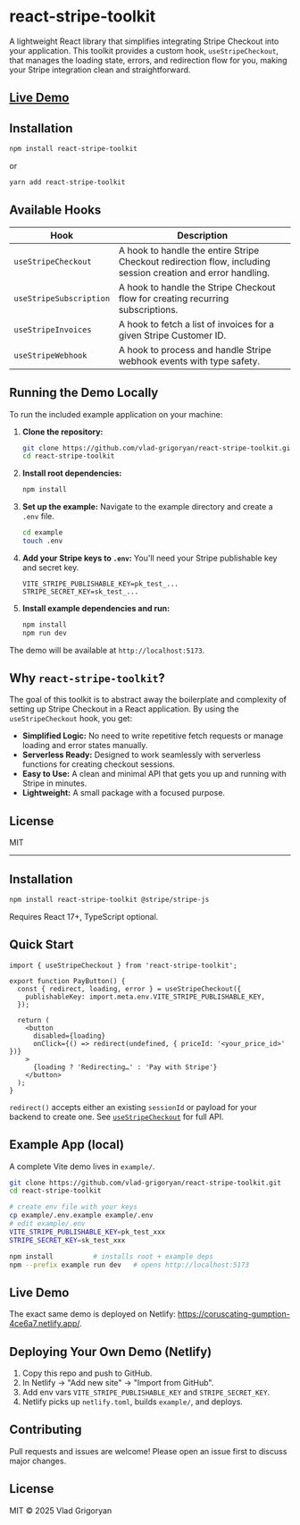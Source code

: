 # react-stripe-toolkit

A lightweight React library that simplifies integrating Stripe Checkout into your application. This toolkit provides a custom hook, `useStripeCheckout`, that manages the loading state, errors, and redirection flow for you, making your Stripe integration clean and straightforward.

## [Live Demo](https://coruscating-gumption-4ce6a7.netlify.app/)

## Installation

```bash
npm install react-stripe-toolkit
```

or

```bash
yarn add react-stripe-toolkit
```

## Available Hooks

| Hook                | Description                                                                                             |
| ------------------- | ------------------------------------------------------------------------------------------------------- |
| `useStripeCheckout` | A hook to handle the entire Stripe Checkout redirection flow, including session creation and error handling. |
| `useStripeSubscription` | A hook to handle the Stripe Checkout flow for creating recurring subscriptions. |
| `useStripeInvoices`     | A hook to fetch a list of invoices for a given Stripe Customer ID.                                      |
| `useStripeWebhook`      | A hook to process and handle Stripe webhook events with type safety.                                   |

## Running the Demo Locally

To run the included example application on your machine:

1.  **Clone the repository:**
    ```bash
    git clone https://github.com/vlad-grigoryan/react-stripe-toolkit.git
    cd react-stripe-toolkit
    ```

2.  **Install root dependencies:**
    ```bash
    npm install
    ```

3.  **Set up the example:**
    Navigate to the example directory and create a `.env` file.
    ```bash
    cd example
    touch .env
    ```

4.  **Add your Stripe keys to `.env`:**
    You'll need your Stripe publishable key and secret key.
    ```
    VITE_STRIPE_PUBLISHABLE_KEY=pk_test_...
    STRIPE_SECRET_KEY=sk_test_...
    ```

5.  **Install example dependencies and run:**
    ```bash
    npm install
    npm run dev
    ```

The demo will be available at `http://localhost:5173`.

## Why `react-stripe-toolkit`?

The goal of this toolkit is to abstract away the boilerplate and complexity of setting up Stripe Checkout in a React application. By using the `useStripeCheckout` hook, you get:

-   **Simplified Logic:** No need to write repetitive fetch requests or manage loading and error states manually.
-   **Serverless Ready:** Designed to work seamlessly with serverless functions for creating checkout sessions.
-   **Easy to Use:** A clean and minimal API that gets you up and running with Stripe in minutes.
-   **Lightweight:** A small package with a focused purpose.

## License

MIT


---

## Installation

```bash
npm install react-stripe-toolkit @stripe/stripe-js
```

Requires React 17+, TypeScript optional.

## Quick Start

```tsx
import { useStripeCheckout } from 'react-stripe-toolkit';

export function PayButton() {
  const { redirect, loading, error } = useStripeCheckout({
    publishableKey: import.meta.env.VITE_STRIPE_PUBLISHABLE_KEY,
  });

  return (
    <button
      disabled={loading}
      onClick={() => redirect(undefined, { priceId: '<your_price_id>' })}
    >
      {loading ? 'Redirecting…' : 'Pay with Stripe'}
    </button>
  );
}
```

`redirect()` accepts either an existing `sessionId` or payload for your backend to create one. See [`useStripeCheckout`](./src/hooks/useStripeCheckout.ts) for full API.

## Example App (local)

A complete Vite demo lives in `example/`.

```bash
git clone https://github.com/vlad-grigoryan/react-stripe-toolkit.git
cd react-stripe-toolkit

# create env file with your keys
cp example/.env.example example/.env
# edit example/.env
VITE_STRIPE_PUBLISHABLE_KEY=pk_test_xxx
STRIPE_SECRET_KEY=sk_test_xxx

npm install          # installs root + example deps
npm --prefix example run dev   # opens http://localhost:5173
```

## Live Demo

The exact same demo is deployed on Netlify: <https://coruscating-gumption-4ce6a7.netlify.app/>.

## Deploying Your Own Demo (Netlify)

1. Copy this repo and push to GitHub.
2. In Netlify → "Add new site" → "Import from GitHub".
3. Add env vars `VITE_STRIPE_PUBLISHABLE_KEY` and `STRIPE_SECRET_KEY`.
4. Netlify picks up `netlify.toml`, builds `example/`, and deploys.

## Contributing
Pull requests and issues are welcome! Please open an issue first to discuss major changes.

## License

MIT © 2025 Vlad Grigoryan
